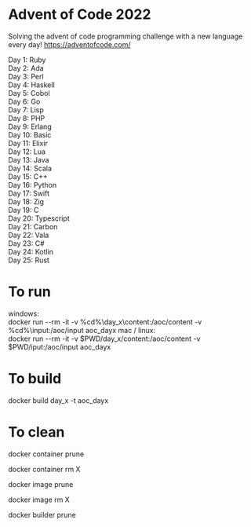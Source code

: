 # Advent of Code 2022
Solving the advent of code programming challenge with a new language every day!
https://adventofcode.com/

Day 1: Ruby  
Day 2: Ada  
Day 3: Perl  
Day 4: Haskell  
Day 5: Cobol  
Day 6: Go  
Day 7: Lisp  
Day 8: PHP  
Day 9: Erlang  
Day 10: Basic  
Day 11: Elixir  
Day 12: Lua  
Day 13: Java  
Day 14: Scala  
Day 15: C++  
Day 16: Python  
Day 17: Swift  
Day 18: Zig  
Day 19: C  
Day 20: Typescript  
Day 21: Carbon  
Day 22: Vala  
Day 23: C#  
Day 24: Kotlin  
Day 25: Rust  


# To run
windows:  
docker run --rm -it -v %cd%\day_x\content:/aoc/content -v %cd%\input:/aoc/input aoc_dayx
mac / linux:  
docker run --rm -it -v $PWD/day_x/content:/aoc/content -v $PWD/iput:/aoc/input aoc_dayx

# To build
docker build day_x -t aoc_dayx

# To clean
docker container prune

docker container rm X

docker image prune

docker image rm X

docker builder prune
